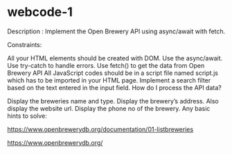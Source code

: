 # webcode-1

Description :
Implement the Open Brewery API using async/await with fetch.

Constraints:

All your HTML elements should be created with DOM.
Use the async/await.
Use try-catch to handle errors.
Use fetch() to get the data from Open Brewery API
All JavaScript codes should be in a script file named script.js which has to be imported in your HTML page.
Implement a search filter based on the text entered in the input field.
How do I process the API data?

Display the breweries name and type.
Display the brewery’s address.
Also display the website url.
Display the phone no of the brewery.
Any basic hints to solve:

https://www.openbrewerydb.org/documentation/01-listbreweries

https://www.openbrewerydb.org/

